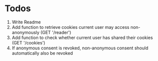 # Todos
1. Write Readme
2. Add function to retrieve cookies current user may access non-anonymously (GET '/reader')
3. Add function to check whether current user has shared their cookies (GET '/cookies')
4. If anonymous consent is revoked, non-anonymous consent should automatically also be revoked
